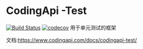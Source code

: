 # CodingApi -Test

[![Build Status](https://travis-ci.org/codingapi/codingapi-test.svg?branch=master)](https://travis-ci.org/codingapi/codingapi-test)
[![codecov](https://codecov.io/gh/codingapi/codingapi-test/branch/master/graph/badge.svg)](https://codecov.io/gh/codingapi/codingapi-test)
用于单元测试的框架

文档:https://www.codingapi.com/docs/codingapi-test/
